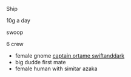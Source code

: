 Ship

10g a day

swoop

6 crew 

-   female gnome [captain ortame swiftanddark](http://10.0.0.60/index.php?title=Captain_ortame_swiftanddark&action=edit&redlink=1 "Captain ortame swiftanddark (page does not exist)")
-   big dudde first mate
-   female human with simitar azaka